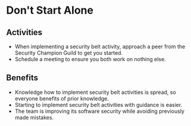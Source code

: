 # Don't Start Alone

## Activities

- When implementing a security belt activity, approach a peer from the Security Champion Guild to get you started.
- Schedule a meeting to ensure you both work on nothing else.

## Benefits

- Knowledge how to implement security belt activities is spread, so everyone benefits of prior knowledge.
- Starting to implement security belt activities with guidance is easier.
- The team is improving its software security while avoiding previously made mistakes.
